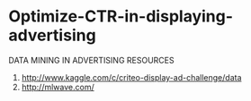 Optimize-CTR-in-displaying-advertising
======================================

DATA MINING IN ADVERTISING RESOURCES

1. http://www.kaggle.com/c/criteo-display-ad-challenge/data
2. http://mlwave.com/
